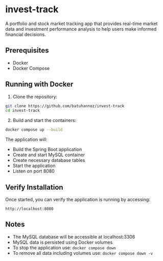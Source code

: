 # invest-track
A portfolio and stock market tracking app that provides real-time market data and investment performance analysis to help users make informed financial decisions.

## Prerequisites
- Docker
- Docker Compose

## Running with Docker
1. Clone the repository:
```bash
git clone https://github.com/batuhannoz/invest-track
cd invest-track
```

2. Build and start the containers:
```bash
docker compose up --build
```

The application will:
- Build the Spring Boot application
- Create and start MySQL container
- Create necessary database tables
- Start the application
- Listen on port 8080

## Verify Installation
Once started, you can verify the application is running by accessing:
```
http://localhost:8080
```

## Notes
- The MySQL database will be accessible at localhost:3306
- MySQL data is persisted using Docker volumes
- To stop the application use: `docker compose down`
- To remove all data including volumes use: `docker compose down -v`
